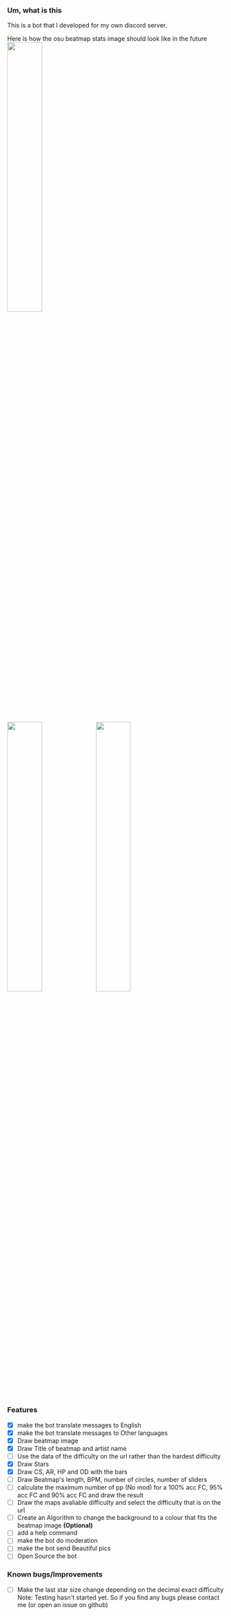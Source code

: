 ### Um, what is this
This is a bot that I developed for my own discord server.

Here is how the osu beatmap stats image should look like in the future\
<img src="https://i.imgur.com/LPqEwxV.png" width="40%">

<img src="https://i.imgur.com/wunBfT4.png" width="40%">

<img src="https://i.imgur.com/uSAwLW2.png" width="40%">


### Features
 - [x] make the bot translate messages to English
 - [x] make the bot translate messages to Other languages
 - [x] Draw beatmap image
 - [x] Draw Title of beatmap and artist name
 - [ ] Use the data of the difficulty on the url rather than the hardest difficulty
 - [x] Draw Stars
 - [x] Draw CS, AR, HP and OD with the bars
 - [ ] Draw Beatmap's length, BPM, number of circles, number of sliders
 - [ ] calculate the maximum number of pp (No mod) for a 100% acc FC, 95% acc FC and 90% acc FC and draw the result
 - [ ] Draw the maps avaliable difficulty and select the difficulty that is on the url
 - [ ] Create an Algorithm to change the background to a colour that fits the beatmap image **(Optional)**
 - [ ] add a help command
 - [ ] make the bot do moderation
 - [ ] make the bot send Beautiful pics
 - [ ] Open Source the bot

### Known bugs/Improvements
 - [ ] Make the last star size change depending on the decimal exact difficulty
 Note: Testing hasn't started yet. So if you find any bugs please contact me (or open an issue on github)